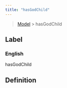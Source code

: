 ```yaml
---
title: "hasGodChild"
---
```


> [Model](../../) > hasGodChild

## Label

### English
hasGodChild


## Definition



    
